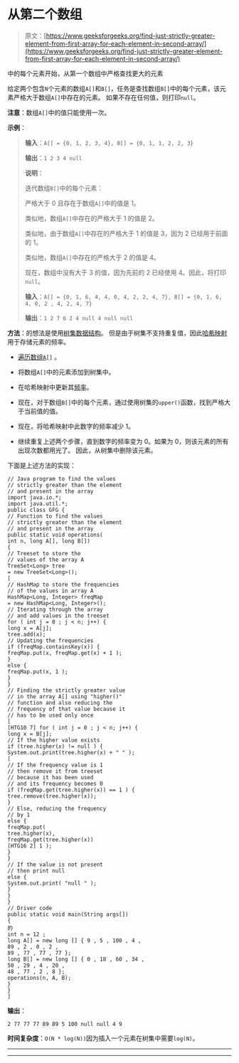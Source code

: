 # 从第二个数组

> 原文：[https://www.geeksforgeeks.org/find-just-strictly-greater-element-from-first-array-for-each-element-in-second-array/](https://www.geeksforgeeks.org/find-just-strictly-greater-element-from-first-array-for-each-element-in-second-array/)

中的每个元素开始，从第一个数组中严格查找更大的元素

给定两个包含`N`个元素的数组`A[]`和`B[]`，任务是查找数组`B[]`中的每个元素，该元素严格大于数组`A[]`中存在的元素。 如果不存在任何值，则打印`null`。

**注意**：数组`A[]`中的值只能使用一次。

**示例**：

> **输入**：`A[] = {0, 1, 2, 3, 4}, B[] = {0, 1, 1, 2, 2, 3}`
>
> **输出**：`1 2 3 4 null`
>
> **说明**：
>
> 迭代数组`B[]`中的每个元素：
>
> 严格大于 0 且存在于数组`A[]`中的值是 1。
>
> 类似地，数组`A[]`中存在的严格大于 1 的值是 2。
>
> 类似地，由于数组`A[]`中存在的严格大于 1 的值是 3，因为 2 已经用于前面的 1。
>
> 类似地，数组`A[]`中存在的严格大于 2 的值是 4。
>
> 现在，数组中没有大于 3 的值，因为先前的 2 已经使用 4。因此，将打印`null`。
> 
> **输入**：`A[] = {0, 1, 6, 4, 4, 0, 4, 2, 2, 4, 7}, B[] = {0, 1, 6, 4, 0, 2 , 4, 2, 4, 7}`
>
> **输出**：`1 2 7 6 2 4 null 4 null null`

**方法**：的想法是使用[树集数据结构](https://www.geeksforgeeks.org/treeset-in-java-with-examples/)。 但是由于树集不支持重复值，因此[哈希映射](http://www.geeksforgeeks.org/java-util-hashmap-in-java/)用于存储元素的频率。

*   [遍历数组`A[]`](https://www.geeksforgeeks.org/iterating-arrays-java/) 。

*   将数组`A[]`中的元素添加到树集中。

*   在哈希映射中更新其[频率](https://www.geeksforgeeks.org/counting-frequencies-of-array-elements/)。

*   现在，对于数组`B[]`中的每个元素，通过使用树集的`upper()`函数，找到严格大于当前值的值。

*   现在，将哈希映射中此数字的频率减少 1。

*   继续重复上述两个步骤，直到数字的频率变为 0。如果为 0，则该元素的所有出现次数都用光了。 因此，从树集中删除该元素。

下面是上述方法的实现：

```
// Java program to find the values
// strictly greater than the element
// and present in the array
import java.io.*;
import java.util.*;
public class GFG {
// Function to find the values
// strictly greater than the element
// and present in the array
public static void operations(
int n, long A[], long B[])
{
// Treeset to store the
// values of the array A
TreeSet<Long> tree
= new TreeSet<Long>();
[
// HashMap to store the frequencies
// of the values in array A
HashMap<Long, Integer> freqMap
= new HashMap<Long, Integer>();
// Iterating through the array
// and add values in the treeset
for ( int j = 0 ; j < n; j++) {
long x = A[j];
tree.add(x);
// Updating the frequencies
if (freqMap.containsKey(x)) {
freqMap.put(x, freqMap.get(x) + 1 );
}
else {
freqMap.put(x, 1 );
}
}
// Finding the strictly greater value
// in the array A[] using "higher()"
// function and also reducing the
// frequency of that value because it
// has to be used only once
[
[HTG10 7] for ( int j = 0 ; j < n; j++) {
long x = B[j];
// If the higher value exists
if (tree.higher(x) != null ) {
System.out.print(tree.higher(x) + " " );
[
// If the frequency value is 1
// then remove it from treeset
// because it has been used
// and its frequency becomes 0
if (freqMap.get(tree.higher(x)) == 1 ) {
tree.remove(tree.higher(x));
}
// Else, reducing the frequency
// by 1
else {
freqMap.put(
tree.higher(x),
freqMap.get(tree.higher(x))
[HTG16 2] 1 );
}
}
// If the value is not present
// then print null
else {
System.out.print( "null " );
}
}
}
// Driver code
public static void main(String args[])
{
的
int n = 12 ;
long A[] = new long [] { 9 , 5 , 100 , 4 ,
89 , 2 , 0 , 2 ,
89 , 77 , 77 , 77 };
long B[] = new long [] { 0 , 18 , 60 , 34 ,
50 , 29 , 4 , 20 ,
48 , 77 , 2 , 8 };
operations(n, A, B);
}
}
]
```

**输出**：

```
2 77 77 77 89 89 5 100 null null 4 9

```

**时间复杂度**：`O(N * log(N))`因为插入一个元素在树集中需要`log(N)`。



* * *

* * *



